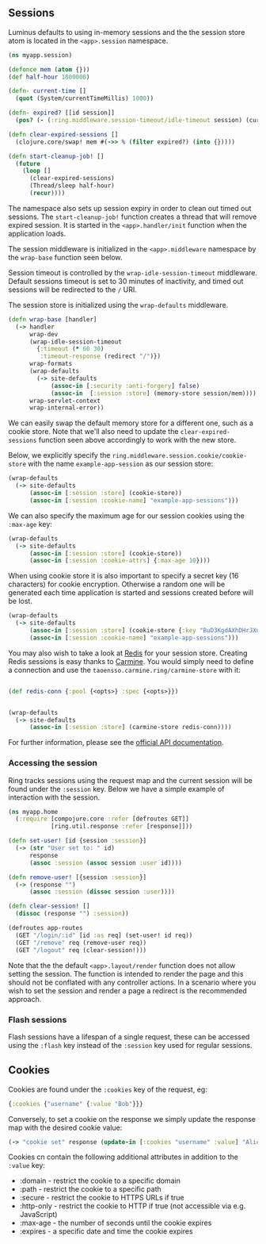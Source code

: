 ## Sessions

Luminus defaults to using in-memory sessions and the the session store atom is located in the `<app>.session` namespace.


```clojure
(ns myapp.session)

(defonce mem (atom {}))
(def half-hour 1800000)

(defn- current-time []
  (quot (System/currentTimeMillis) 1000))

(defn- expired? [[id session]]
  (pos? (- (:ring.middleware.session-timeout/idle-timeout session) (current-time))))

(defn clear-expired-sessions []
  (clojure.core/swap! mem #(->> % (filter expired?) (into {}))))

(defn start-cleanup-job! []
  (future
    (loop []
      (clear-expired-sessions)
      (Thread/sleep half-hour)
      (recur))))

```

The namespace also sets up session expiry in order to clean out timed out sessions. The
`start-cleanup-job!` function creates a thread that will remove expired session. It is
started in the `<app>.handler/init` function when the application loads.

The session middleware is initialized in the `<app>.middleware` namespace by the `wrap-base`
function seen below.

Session timeout is controlled by the `wrap-idle-session-timeout` middleware.
Default sessions timeout is set to 30 minutes of inactivity, and
timed out sessions will be redirected to the `/` URI.

The session store is initialized using the `wrap-defaults` middleware.

```clojure
(defn wrap-base [handler]
  (-> handler
      wrap-dev
      (wrap-idle-session-timeout
        {:timeout (* 60 30)
         :timeout-response (redirect "/")})
      wrap-formats
      (wrap-defaults
        (-> site-defaults
            (assoc-in [:security :anti-forgery] false)
            (assoc-in  [:session :store] (memory-store session/mem))))
      wrap-servlet-context
      wrap-internal-error))
```

We can easily swap the default memory store for a different one, such as a cookie store. Note that
we'll also need to update the `clear-expired-sessions` function seen above accordingly to work with the new store.

Below, we explicitly specify the `ring.middleware.session.cookie/cookie-store` with the name `example-app-session` as our session store:

```clojure
(wrap-defaults
  (-> site-defaults
      (assoc-in [:session :store] (cookie-store))
      (assoc-in [:session :cookie-name] "example-app-sessions")))
```

We can also specify the maximum age for our session cookies using the `:max-age` key:

```clojure
(wrap-defaults
  (-> site-defaults
      (assoc-in [:session :store] (cookie-store))
      (assoc-in [:session :cookie-attrs] {:max-age 10})))
```

When using cookie store it is also important to specify a secret key (16 characters) for cookie encryption. Otherwise a random one will be generated each time application is started and sessions created before will be lost.

```clojure
(wrap-defaults
  (-> site-defaults
      (assoc-in [:session :store] (cookie-store {:key "BuD3KgdAXhDHrJXu"}))
      (assoc-in [:session :cookie-name] "example-app-sessions")))
```

You may also wish to take a look at [Redis](http://redis.io/) for your session store. Creating Redis sessions is easy thanks to [Carmine](https://github.com/ptaoussanis/carmine). You would simply need to define a connection and use the `taoensso.carmine.ring/carmine-store` with it:

```clojure

(def redis-conn {:pool {<opts>} :spec {<opts>}})


(wrap-defaults
  (-> site-defaults
      (assoc-in [:session :store] (carmine-store redis-conn))))
```

For further information, please see the [official API documentation](http://ptaoussanis.github.io/carmine/taoensso.carmine.ring.html).

### Accessing the session

Ring tracks sessions using the request map and the current session will be found under the `:session` key.
Below we have a simple example of interaction with the session.

```clojure
(ns myapp.home
  (:require [compojure.core :refer [defroutes GET]]
            [ring.util.response :refer [response]]))

(defn set-user! [id {session :session}]
  (-> (str "User set to: " id)
      response
      (assoc :session (assoc session :user id))))

(defn remove-user! [{session :session}]
  (-> (response "")
      (assoc :session (dissoc session :user))))

(defn clear-session! []
  (dissoc (response "") :session))

(defroutes app-routes
  (GET "/login/:id" [id :as req] (set-user! id req))
  (GET "/remove" req (remove-user req))
  (GET "/logout" req (clear-session!)))
```

Note that the the default `<app>.layout/render` function does not allow setting the session.
The function is intended to render the page and this should not be conflated with any controller actions.
In a scenario where you wish to set the session and render a page a redirect is the recommended approach.

### Flash sessions

Flash sessions have a lifespan of a single request, these can be accessed using the `:flash` key instead of the `:session` key used for regular sessions.

## Cookies

Cookies are found under the `:cookies` key of the request, eg:

```clojure
{:cookies {"username" {:value "Bob"}}}

```

Conversely, to set a cookie on the response we simply update the response map with the desired cookie value:

```clojure
(-> "cookie set" response (update-in [:cookies "username" :value] "Alice"))
```

Cookies cn contain the following additional attributes in addition to the `:value` key:

* :domain - restrict the cookie to a specific domain
* :path - restrict the cookie to a specific path
* :secure - restrict the cookie to HTTPS URLs if true
* :http-only - restrict the cookie to HTTP if true (not accessible via e.g. JavaScript)
* :max-age - the number of seconds until the cookie expires
* :expires - a specific date and time the cookie expires
